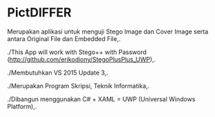 # PictDIFFER

Merupakan aplikasi untuk menguji Stego Image dan Cover Image serta antara Original File dan Embedded File,.


./This App will work with Stego++ with Password (http://github.com/erikodiony/StegoPlusPlus_UWP),.

./Membutuhkan VS 2015 Update 3,.

./Merupakan Program Skripsi, Teknik Informatika,.

./Dibangun menggunakan C# + XAML = UWP (Universal Windows Platform),.
